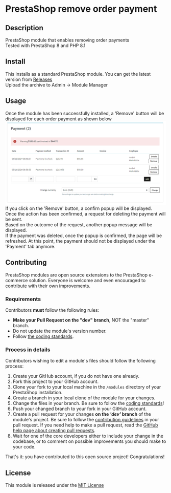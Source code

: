 # PrestaShop remove order payment

## Description
PrestaShop module that enables removing order payments \
Tested with PrestaShop 8 and PHP 8.1

## Install
This installs as a standard PrestaShop module. You can get the latest version from [Releases][1] \
Upload the archive to Admin -> Module Manager

## Usage
Once the module has been successfully installed, a 'Remove' button will be displayed for each order payment as shown below \
![image](screenshots/remove_button.png)
If you click on the 'Remove' button, a confirn popup will be displayed. \
Once the action has been confirmed, a request for deleting the payment will be sent. \
Based on the outcome of the request, another popup message will be displayed. \
If the payment was deleted, once the popup is confirmed, the page will be refreshed. At this point, the payment should not be displayed under the 'Payment' tab anymore.

## Contributing

PrestaShop modules are open source extensions to the PrestaShop e-commerce solution. Everyone is welcome and even encouraged to contribute with their own improvements.

### Requirements

Contributors **must** follow the following rules:

* **Make your Pull Request on the "dev" branch**, NOT the "master" branch.
* Do not update the module's version number.
* Follow [the coding standards][2].

### Process in details

Contributors wishing to edit a module's files should follow the following process:

1. Create your GitHub account, if you do not have one already.
2. Fork this project to your GitHub account.
3. Clone your fork to your local machine in the ```/modules``` directory of your PrestaShop installation.
4. Create a branch in your local clone of the module for your changes.
5. Change the files in your branch. Be sure to follow the [coding standards][2]!
6. Push your changed branch to your fork in your GitHub account.
7. Create a pull request for your changes **on the _'dev'_ branch** of the module's project. Be sure to follow the [contribution guidelines][3] in your pull request. If you need help to make a pull request, read the [GitHub help page about creating pull requests][4].
8. Wait for one of the core developers either to include your change in the codebase, or to comment on possible improvements you should make to your code.

That's it: you have contributed to this open source project! Congratulations!

## License

This module is released under the [MIT License][MIT] 

[1]: https://github.com/andreihumulescu/ps-remove-order-payment/releases
[2]: https://devdocs.prestashop.com/8/development/coding-standards/
[3]: https://devdocs.prestashop.com/8/contribute/contribution-guidelines/
[4]: https://help.github.com/articles/using-pull-requests
[MIT]: https://opensource.org/license/mit